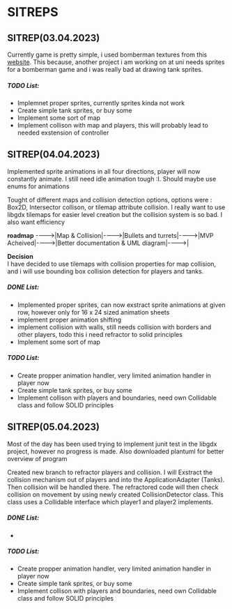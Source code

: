 <h1>SITREPS</h1>
<div>
    <h2>SITREP(03.04.2023)</h2>
    <p>
    Currently game is pretty simple, i used bomberman textures from this <a href="https://www.spriters-resource.com/fullview/7943/">website</a>. This because, another project i am working on at uni needs sprites for a bomberman game and i was really bad at drawing tank sprites.
    </p>
    <h5>TODO List:</h5>
        <ul>
            <li>Implemnet proper sprites, currently sprites kinda not work</li>
            <li>Create simple tank sprites, or buy some</li>
            <li>Implement some sort of map</li>
            <li>Implement collison with map and players, this will probably lead to needed exstension of controller</li>
        </ul>
</div>

<div>
    <h2>SITREP(04.04.2023)</h2>
    <p>Implemented sprite animations in all four directions, player will now constantly animate. I still need idle animation tough :I. Should maybe use enums for animations
    </p>
    <p>
    Tought of different maps and collision detection options, options were : Box2D, Intersector collison, or tilemap attribute collision. I really want to use libgdx tilemaps for easier level creation but the collision system is so bad. I also want efficiency</p>
    <p>
    <p>
        <b>roadmap</b> 
        ---->|Map & Collision|---->|Bullets and turrets|---->|MVP Acheived|---->|Better documentation & UML diagram|---->|
    </p>
        <b>Decision</b> <br>
        I have decided to use tilemaps with collision properties for map collision, and i will use bounding box collision detection for players and tanks.
    </p>
    <h5>DONE List:</h5>
        <ul>
            <li>Implemented proper sprites, can now exstract sprite animations at given row, however only for 16 x 24 sized animation sheets</li>
            <li>implement proper animation shifting</li>
            <li>implement collision with walls, still needs collision with borders and other players, todo this i need refractor to solid principles</li>
            <li>Implement some sort of map</li>
        </ul>
    <h5>TODO List:</h5>
        <ul>
            <li>Create propper animation handler, very limited animation handler in player now</li>
            <li>Create simple tank sprites, or buy some</li>
            <li>Implement collison with players and boundaries, need own Collidable class and follow SOLID principles</li>
        </ul>
</div>
<div>
    <h2>SITREP(05.04.2023)</h2>
    <p>Most of the day has been used trying to implement junit test in the libgdx project, however no progress is made. Also downloaded plantuml for better overview of program<p>
    <p>Created new branch to refractor players and collision. I will Exstract the collision mechanism out of players and into the ApplicationAdapter (Tanks). Then collision will be handled there. The refractored code will then check collision on movement by using newly created CollisionDetector class. This class uses a Collidable interface which player1 and player2 implements.</p>
    <h5>DONE List:</h5>
    <ul>
        <li></li>
    </ul>
    <h5>TODO List:</h5>
        <ul>
            <li>Create propper animation handler, very limited animation handler in player now</li>
            <li>Create simple tank sprites, or buy some</li>
            <li>Implement collison with players and boundaries, need own Collidable class and follow SOLID principles</li>
        </ul>
</div>